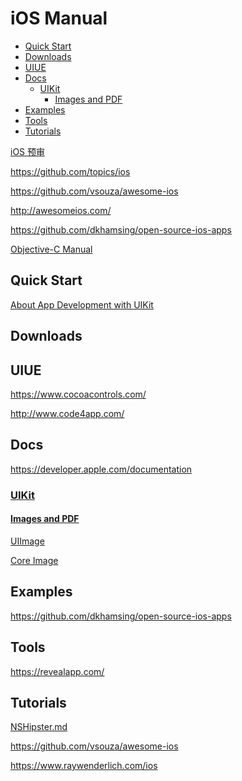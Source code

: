 <!-- omit in toc -->
# iOS Manual

- [Quick Start](#quick-start)
- [Downloads](#downloads)
- [UIUE](#uiue)
- [Docs](#docs)
  - [UIKit](#uikit)
    - [Images and PDF](#images-and-pdf)
- [Examples](#examples)
- [Tools](#tools)
- [Tutorials](#tutorials)

[iOS 预审](https://wetest.qq.com/product/ios)

<https://github.com/topics/ios>

<https://github.com/vsouza/awesome-ios>

<http://awesomeios.com/>

<https://github.com/dkhamsing/open-source-ios-apps>

[Objective-C Manual](/manuals/objc/objc-manual.md)

## Quick Start

[About App Development with UIKit](https://developer.apple.com/documentation/uikit/about_app_development_with_uikit?language=objc)

## Downloads

<!--  -->

## UIUE

<https://www.cocoacontrols.com/>

<http://www.code4app.com/>

## Docs

<https://developer.apple.com/documentation>

### [UIKit](https://developer.apple.com/documentation/uikit)

#### [Images and PDF](https://developer.apple.com/documentation/uikit/images_and_pdf)

[UIImage](https://developer.apple.com/documentation/uikit/uiimage)

[Core Image](https://developer.apple.com/documentation/coreimage)

## Examples

<https://github.com/dkhamsing/open-source-ios-apps>

## Tools

<https://revealapp.com/>

<!-- #ios-tutorial -->
## Tutorials

[NSHipster.md](/manuals/github/users/NSHipster.md)

<https://github.com/vsouza/awesome-ios>

<https://www.raywenderlich.com/ios>
